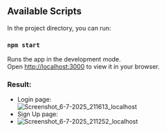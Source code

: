 ## Available Scripts

In the project directory, you can run:

### `npm start`

Runs the app in the development mode.\
Open [http://localhost:3000](http://localhost:3000) to view it in your browser.

### Result:
- Login page:\
  ![Screenshot_6-7-2025_211613_localhost](https://github.com/user-attachments/assets/6ccfcc0c-196f-42eb-9e19-135d84d65385)
- Sign Up page:
- ![Screenshot_6-7-2025_211252_localhost](https://github.com/user-attachments/assets/a6b0ff11-f0b4-4ea1-916d-84f0b863f0c9)

